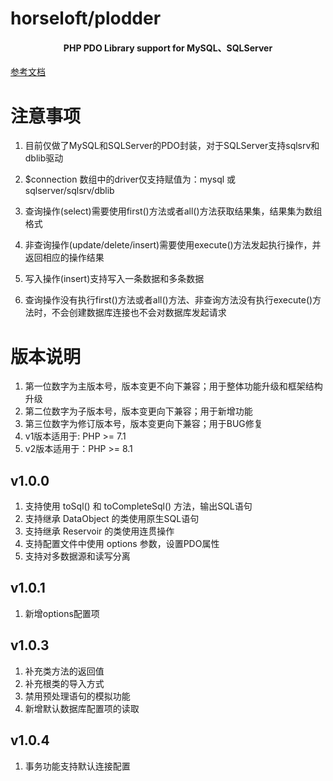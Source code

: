 # horseloft/plodder

<h4 align="center">PHP PDO Library support for MySQL、SQLServer</h4>

[参考文档](https://github.com/horseloft/plodder/wiki/document)

# 注意事项

1. 目前仅做了MySQL和SQLServer的PDO封装，对于SQLServer支持sqlsrv和dblib驱动

2. $connection 数组中的driver仅支持赋值为：mysql 或 sqlserver/sqlsrv/dblib

3. 查询操作(select)需要使用first()方法或者all()方法获取结果集，结果集为数组格式

4. 非查询操作(update/delete/insert)需要使用execute()方法发起执行操作，并返回相应的操作结果

5. 写入操作(insert)支持写入一条数据和多条数据

6. 查询操作没有执行first()方法或者all()方法、非查询方法没有执行execute()方法时，不会创建数据库连接也不会对数据库发起请求

# 版本说明
1. 第一位数字为主版本号，版本变更不向下兼容；用于整体功能升级和框架结构升级
2. 第二位数字为子版本号，版本变更向下兼容；用于新增功能
3. 第三位数字为修订版本号，版本变更向下兼容；用于BUG修复
4. v1版本适用于: PHP >= 7.1
5. v2版本适用于：PHP >= 8.1

## v1.0.0
1. 支持使用 toSql() 和 toCompleteSql() 方法，输出SQL语句
2. 支持继承 DataObject 的类使用原生SQL语句
3. 支持继承 Reservoir 的类使用连贯操作
4. 支持配置文件中使用 options 参数，设置PDO属性
5. 支持对多数据源和读写分离

## v1.0.1
1. 新增options配置项

## v1.0.3
1. 补充类方法的返回值
2. 补充根类的导入方式
3. 禁用预处理语句的模拟功能
4. 新增默认数据库配置项的读取

## v1.0.4
1. 事务功能支持默认连接配置
